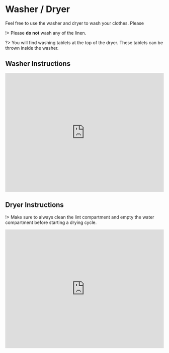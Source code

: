 # Washer / Dryer

Feel free to use the washer and dryer to wash your clothes. Please

!> Please **do not** wash any of the linen.

?> You will find washing tablets at the top of the dryer. These tablets can be thrown inside the washer.

## Washer Instructions

<div style="padding:75% 0 0 0;position:relative;"><iframe src="https://player.vimeo.com/video/682395255?h=c9ee10a76d&amp;badge=0&amp;autopause=0&amp;player_id=0&amp;app_id=58479" frameborder="0" allow="autoplay; fullscreen; picture-in-picture" allowfullscreen style="position:absolute;top:0;left:0;width:100%;height:100%;" title="Using the Washer - Beechworth BNB"></iframe></div><script src="https://player.vimeo.com/api/player.js"></script>

## Dryer Instructions

!> Make sure to always clean the lint compartment and empty the water compartment before starting a drying cycle.

<div style="padding:75% 0 0 0;position:relative;"><iframe src="https://player.vimeo.com/video/682397430?h=094cfea7d9&amp;badge=0&amp;autopause=0&amp;player_id=0&amp;app_id=58479" frameborder="0" allow="autoplay; fullscreen; picture-in-picture" allowfullscreen style="position:absolute;top:0;left:0;width:100%;height:100%;" title="Using the Dryer - Beechworth BNB"></iframe></div><script src="https://player.vimeo.com/api/player.js"></script>